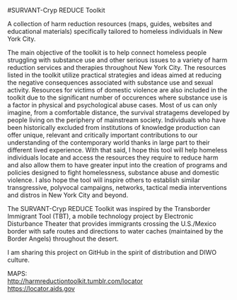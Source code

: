 #SURVANT-Cryp REDUCE Toolkit

A collection of harm reduction resources (maps, guides, websites and educational materials) specifically tailored to homeless individuals in New York City.<br>

The main objective of the toolkit is to help connect homeless people struggling with substance use and other serious issues to a variety of harm reduction services and therapies throughout New York City. The resources listed in the toolkit utilize practical strategies and ideas aimed at reducing the negative consequences associated with substance use and sexual activity. Resources for victims of domestic violence are also included in the toolkit due to the significant number of occurences where substance use is a factor in physical and psychological abuse cases. Most of us can only imagine, from a comfortable distance, the survival stratagems developed by people living on the periphery of mainstream society. Individuals who have been historically excluded from institutions of knowledge production can offer unique, relevant and critically important contributions to our understanding of the contemporary world thanks in large part to their different lived experience. With that said, I hope this tool will help homeless individuals locate and access the resources they require to reduce harm and also allow them to have greater input into the creation of programs and policies designed to fight homelessness, substance abuse and domestic violence. I also hope the tool will inspire others to establish similar transgressive, polyvocal campaigns, networks, tactical media interventions and distros in New York City and beyond.<br>

The SURVANT-Cryp REDUCE Toolkit was inspired by the Transborder Immigrant Tool (TBT), a mobile technology project by Electronic Disturbance Theater that provides immigrants crossing the U.S./Mexico border with safe routes and directions to water caches (maintained by the Border Angels) throughout the desert.<br>

I am sharing this project on GitHub in the spirit of distribution and DIWO culture.<br>

MAPS:<br>
http://harmreductiontoolkit.tumblr.com/locator<br>
https://locator.aids.gov<br><br>






